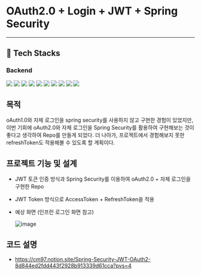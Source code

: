 # OAuth2.0 + Login + JWT + Spring Security
***
## 📕 Tech Stacks ##
<div align= "left">
<h3> Backend</h3>
<img src="https://img.shields.io/badge/intelliJ-F80000?style=flat&logo=IntelliJ IDEA&logoColor=black">
<img src="https://img.shields.io/badge/Java 17-007396?style=flat&logo=Java&logoColor=white">
<img src="https://img.shields.io/badge/jsonwebtokens-000000?style=flat&logo=jsonwebtokens&logoColor=white">
<img src="https://img.shields.io/badge/gradle 8-02303A?style=flat&logo=gradle&logoColor=white">
<img src="https://img.shields.io/badge/SpringBoot 3.3.0-6db33f?style=flat&logo=springBoot&logoColor=white">
<img src="https://img.shields.io/badge/Spring Security-6db33f?style=flat&logo=SpringSecurity&logoColor=white">
<img src="https://img.shields.io/badge/Spring Data Jpa-EB5424?style=flat&logo=oauth&logoColor=white">
<img src="https://img.shields.io/badge/OAuth2.0-3B66BC?style=flat&logo=auth0&logoColor=white">
<img src="https://img.shields.io/badge/junit5-25A162?style=flat&logo=junit5&logoColor=white">
<img src="https://img.shields.io/badge/MySql 8-4479a1?style=flat&logo=mysql&logoColor=white">
</div>

## 목적
oAuth1.0와 자체 로그인을 spring security를 사용하지 않고 구현한 경험이 있었지만, 이번 기회에 oAuth2.0와 자체 로그인을 Spring Security를 활용하여 구현해보는 것이 좋다고 생각하여 Repo를 만들게 되었다.
더 나아가, 프로젝트에서 경험해보지 못한 refreshToken도 적용해볼 수 있도록 할 계획이다.

## 프로젝트 기능 및 설계 ##
- JWT 토큰 인증 방식과 Spring Security를 이용하여 oAuth2.0 + 자체 로그인을 구현한 Repo
- JWT Token 방식으로 AccessToken + RefreshToken을 적용
- 예상 화면 (인프런 로그인 화면 참고)

  ![image](https://github.com/ImJcm/OAuth2-and-Login-practice/assets/51190093/7051c759-a79f-44a2-b871-1ad5902bc7c9)

## 코드 설명
- https://cm97.notion.site/Spring-Security-JWT-OAuth2-8d844ed2fdd443f2928b913339d61cca?pvs=4
